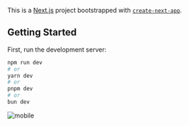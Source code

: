This is a [Next.js](https://nextjs.org/) project bootstrapped with [`create-next-app`](https://github.com/vercel/next.js/tree/canary/packages/create-next-app).

## Getting Started

First, run the development server:

```bash
npm run dev
# or
yarn dev
# or
pnpm dev
# or
bun dev
```

![mobile](https://github.com/Lostovayne/hero-components-next-typescript-tailwind/assets/92962731/4136e5ca-ffcf-4109-b3fa-e022e5f267a0)

